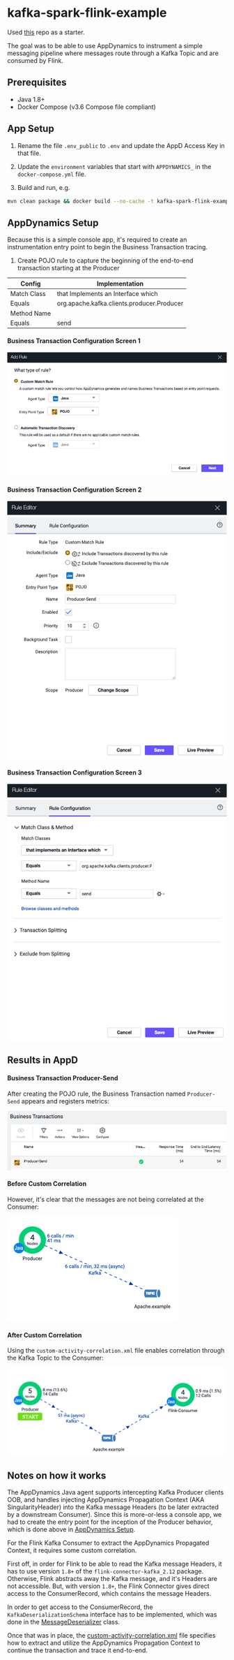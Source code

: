 # kafka-spark-flink-example

Used [this](https://github.com/hands-on-tech/kafka-spark-flink-example) repo as a starter.

The goal was to be able to use AppDynamics to instrument a simple messaging pipeline where messages route through a Kafka Topic and are consumed by Flink.

## Prerequisites

- Java 1.8+
- Docker Compose (v3.6 Compose file compliant)

## App Setup

1. Rename the file `.env_public` to `.env` and update the AppD Access Key in that file.

2. Update the `environment` variables that start with `APPDYNAMICS_` in the `docker-compose.yml` file.

3. Build and run, e.g.

```bash
mvn clean package && docker build --no-cache -t kafka-spark-flink-example . && docker-compose up -d
```

## AppDynamics Setup

Because this is a simple console app, it's required to create an instrumentation entry point to begin the Business Transaction tracing.

1. Create POJO rule to capture the beginning of the end-to-end transaction starting at the Producer

| Config | Implementation                                  |
| ------ | --------------                                  |
| Match Class | that Implements an Interface which         |
| Equals      | org.apache.kafka.clients.producer.Producer |
| Method Name |                                            |
| Equals | send                                            |

#### Business Transaction Configuration Screen 1
![business-transaction-config-1](/images/business-transaction-config-1.png)

#### Business Transaction Configuration Screen 2
![business-transaction-config-2](/images/business-transaction-config-2.png)

#### Business Transaction Configuration Screen 3
![business-transaction-config-3](/images/business-transaction-config-3.png)

## Results in AppD


#### Business Transaction Producer-Send

After creating the POJO rule, the Business Transaction named `Producer-Send` appears and registers metrics:

![business-transaction-list](/images/business-transaction-list.png)


#### Before Custom Correlation

However, it's clear that the messages are not being correlated at the Consumer:

![business-transaction-flow-map-before](/images/business-transaction-flow-map-before.png)

#### After Custom Correlation

Using the `custom-activity-correlation.xml` file enables correlation through the Kafka Topic to the Consumer:

![business-transaction-flow-map-after](/images/business-transaction-flow-map-after.png)


## Notes on how it works

The AppDynamics Java agent supports intercepting Kafka Producer clients OOB, and handles injecting AppDynamics Propagation Context (AKA SingularityHeader) into the Kafka message Headers (to be later extracted by a downstream Consumer).  Since this is more-or-less a console app, we had to create the entry point for the inception of the Producer behavior, which is done above in [AppDynamics Setup](#appdynamics-setup).

For the Flink Kafka Consumer to extract the AppDynamics Propagated Context, it requires some custom correlation.

First off, in order for Flink to be able to read the Kafka message Headers, it has to use version `1.8+` of the `flink-connector-kafka_2.12` package.  Otherwise, Flink abstracts away the Kafka message, and it's Headers are not accessible.  But, with version `1.8+`, the Flink Connector gives direct access to the ConsumerRecord, which contains the message Headers.

In order to get access to the ConsumerRecord, the `KafkaDeserializationSchema` interface has to be implemented, which was done in the [MessageDeserializer](/src/main/java/org/kjt/kafka/consumer/MessageDeserializer.java) class.

Once that was in place, the [custom-activity-correlation.xml](custom-activity-correlation.xml) file specifies how to extract and utilize the AppDynamics Propagation Context to continue the transaction and trace it end-to-end.
